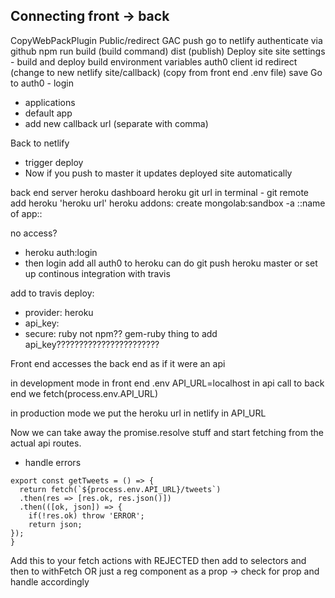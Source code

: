 ## Connecting front -> back

CopyWebPackPlugin
Public/redirect
GAC push
go to netlify
authenticate via github
npm run build (build command)
dist (publish)
Deploy site
site settings - build and deploy
build environment variables
auth0 client id
redirect (change to new netlify site/callback)
(copy from front end .env file)
save
Go to auth0 - login

- applications
- default app
- add new callback url (separate with comma)

Back to netlify

- trigger deploy
- Now if you push to master it updates deployed site automatically

back end server
heroku dashboard
heroku git url
in terminal - git remote add heroku 'heroku url'
heroku addons: create mongolab:sandbox -a ::name of app::

no access?

- heroku auth:login
- then login
  add all auth0 to heroku
  can do git push heroku master or set up continous integration with travis

add to travis
deploy:

- provider: heroku
- api_key:
- secure: ruby not npm??
  gem-ruby thing to add api_key???????????????????????

Front end accesses the back end as if it were an api

in development mode
in front end .env API_URL=localhost
in api call to back end we fetch(process.env.API_URL)

in production mode
we put the heroku url in netlify in API_URL

Now we can take away the promise.resolve stuff and start fetching from the actual api routes.

- handle errors

```
export const getTweets = () => {
  return fetch(`${process.env.API_URL}/tweets`)
  .then(res => [res.ok, res.json()])
  .then(([ok, json]) => {
    if(!res.ok) throw 'ERROR';
    return json;
});
}
```

Add this to your fetch actions with REJECTED then add to selectors and then to withFetch OR just a reg component as a prop -> check for prop and handle accordingly
